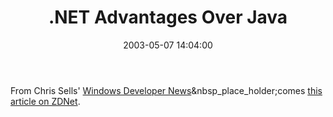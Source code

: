 ﻿---
layout: post
title: ".NET Advantages Over Java"
comments: false
date: 2003-05-07 14:04:00
categories:
 - Technology
subtext-id: 486a6ab9-2403-41ec-9c06-b16ccdb9e2d4
alias: /blog/NET-Advantages-Over-Java.aspx
---


From Chris Sells' [Windows Developer News](http://www.sellsbrothers.com/#news)&nbsp_place_holder;comes [this article on ZDNet](http://zdnet.com.com/2100-1107_2-1000027.html).
